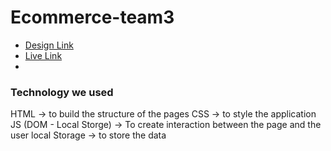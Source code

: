 # Ecommerce-team3
- [Design Link](https://www.figma.com/file/z7vzHcJdgEuWijf1Y6jDgl/Animania-APP?node-id=0%3A1)
- [Live Link](https://gsg-g11.github.io/Ecommerce-team3/)
-
### Technology we used
HTML → to build the structure of the pages
CSS → to style the application
JS (DOM - Local Storge) → To create interaction between the page and the user
local Storage → to store the data
